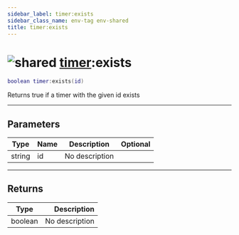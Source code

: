 ```yaml
---
sidebar_label: timer:exists
sidebar_class_name: env-tag env-shared
title: timer:exists
---
```


# <img src='/img/wiki/shared.png' alt='shared' classname='env-tag' /> [timer](../timer/README.md):exists

```lua
boolean timer:exists(id)
```

Returns true if a timer with the given id exists<br/>

-----------------
## Parameters

| Type   | Name | Description | Optional |
| ------ | ---- | ----------- | -------: |
| string | id | No description |   |

-----------------
## Returns

| Type   | Description |
| ------ | ----------: |
| boolean | No description |
